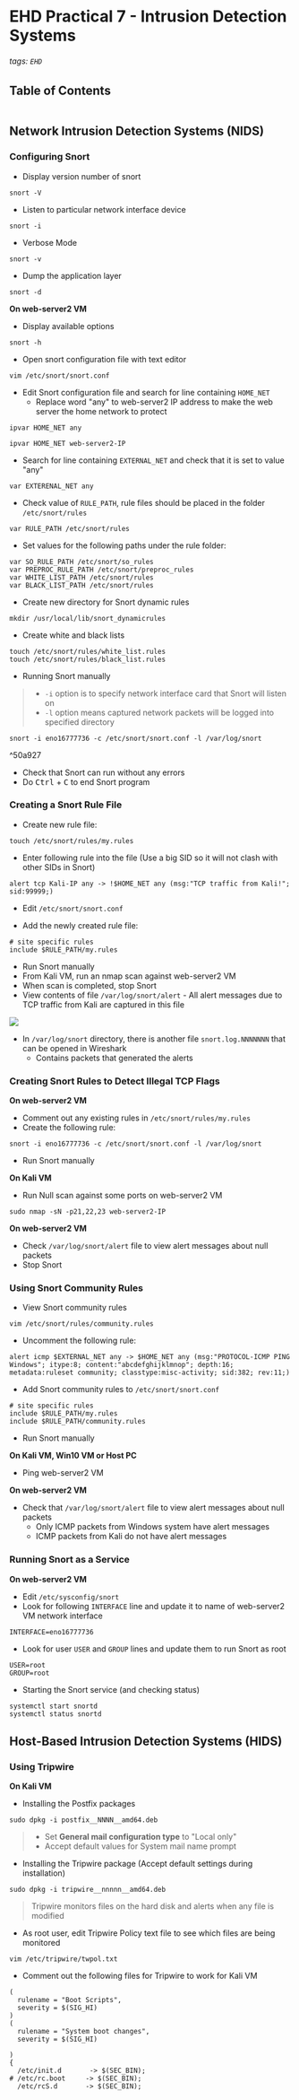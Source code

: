 # EHD Practical 7 - Intrusion Detection Systems

###### tags: `EHD`

## Table of Contents
```toc
```

## Network Intrusion Detection Systems (NIDS)
### Configuring Snort
- Display version number of snort
```
snort -V
```

- Listen to particular network interface device
```
snort -i
```

- Verbose Mode
```
snort -v
```

- Dump the application layer
```
snort -d
```

**On web-server2 VM**
- Display available options
```
snort -h
```

- Open snort configuration file with text editor
```
vim /etc/snort/snort.conf
```

- Edit Snort configuration file and search for line containing `HOME_NET`
	- Replace word "any" to web-server2 IP address to make the web server the home network to protect
```
ipvar HOME_NET any
```

```
ipvar HOME_NET web-server2-IP
```

- Search for line containing `EXTERNAL_NET` and check that it is set to value "any"
```
var EXTERENAL_NET any
```

- Check value of `RULE_PATH`, rule files should be placed in the folder `/etc/snort/rules`
```
var RULE_PATH /etc/snort/rules
```

- Set values for the following paths under the rule folder:
```
var SO_RULE_PATH /etc/snort/so_rules
var PREPROC_RULE_PATH /etc/snort/preproc_rules
var WHITE_LIST_PATH /etc/snort/rules
var BLACK_LIST_PATH /etc/snort/rules
```

- Create new directory for Snort dynamic rules
```
mkdir /usr/local/lib/snort_dynamicrules
```

- Create white and black lists
```
touch /etc/snort/rules/white_list.rules
touch /etc/snort/rules/black_list.rules
```

- Running Snort manually

> - `-i` option is to specify network interface card that Snort will listen on
> - `-l` option means captured network packets will be logged into specified directory

```
snort -i eno16777736 -c /etc/snort/snort.conf -l /var/log/snort
```

^50a927

- Check that Snort can run without any errors
- Do <kbd>Ctrl</kbd> + <kbd>C</kbd> to end Snort program

### Creating a Snort Rule File
- Create new rule file:
```
touch /etc/snort/rules/my.rules
```

- Enter following rule into the file (Use a big SID so it will not clash with other SIDs in Snort)
```
alert tcp Kali-IP any -> !$HOME_NET any (msg:"TCP traffic from Kali!"; sid:99999;)
```

- Edit `/etc/snort/snort.conf`

- Add the newly created rule file:
```
# site specific rules
include $RULE_PATH/my.rules
```

- Run Snort manually
- From Kali VM, run an nmap scan against web-server2 VM
- When scan is completed, stop Snort
- View contents of file `/var/log/snort/alert` - All alert messages due to TCP traffic from Kali are captured in this file

![](https://i.imgur.com/D6OjBZl.png)

- In `/var/log/snort` directory, there is another file `snort.log.NNNNNNN` that can be opened in Wireshark
	- Contains packets that generated the alerts

### Creating Snort Rules to Detect Illegal TCP Flags
**On web-server2 VM**
- Comment out any existing rules in `/etc/snort/rules/my.rules`
- Create the following rule:
```
snort -i eno16777736 -c /etc/snort/snort.conf -l /var/log/snort
```

- Run Snort manually

**On Kali VM**
- Run Null scan against some ports on web-server2 VM
```
sudo nmap -sN -p21,22,23 web-server2-IP
```

**On web-server2 VM**
- Check `/var/log/snort/alert` file to view alert messages about null packets
- Stop Snort

### Using Snort Community Rules
- View Snort community rules
```
vim /etc/snort/rules/community.rules
```

- Uncomment the following rule:
```
alert icmp $EXTERNAL_NET any -> $HOME_NET any (msg:"PROTOCOL-ICMP PING Windows"; itype:8; content:"abcdefghijklmnop"; depth:16; metadata:ruleset community; classtype:misc-activity; sid:382; rev:11;)
```

- Add Snort community rules to `/etc/snort/snort.conf`
```
# site specific rules
include $RULE_PATH/my.rules
include $RULE_PATH/community.rules
```

- Run Snort manually

**On Kali VM, Win10 VM or Host PC**
- Ping web-server2 VM

**On web-server2 VM**
- Check that `/var/log/snort/alert` file to view alert messages about null packets
	- Only ICMP packets from Windows system have alert messages
	- ICMP packets from Kali do not have alert messages

### Running Snort as a Service
**On web-server2 VM**
- Edit `/etc/sysconfig/snort`
- Look for following `INTERFACE` line and update it to name of web-server2 VM network interface
```
INTERFACE=eno16777736
```

- Look for user `USER` and `GROUP` lines and update them to run Snort as root
```
USER=root
GROUP=root
```

- Starting the Snort service (and checking status)
```
systemctl start snortd
systemctl status snortd
```

## Host-Based Intrusion Detection Systems (HIDS)
### Using Tripwire
**On Kali VM**
- Installing the Postfix packages
```
sudo dpkg -i postfix__NNNN__amd64.deb
```

> - Set **General mail configuration type** to "Local only"
> - Accept default values for System mail name prompt

- Installing the Tripwire package (Accept default settings during installation)
```
sudo dpkg -i tripwire__nnnnn__amd64.deb
```

> Tripwire monitors files on the hard disk and alerts when any file is modified

- As root user, edit Tripwire Policy text file to see which files are being monitored
```
vim /etc/tripwire/twpol.txt
```

- Comment out the following files for Tripwire to work for Kali VM
```
(
  rulename = "Boot Scripts",
  severity = $(SIG_HI)
)
(
  rulename = "System boot changes",
  severity = $(SIG_HI)

)
{
  /etc/init.d       -> $(SEC_BIN);
# /etc/rc.boot     -> $(SEC_BIN);  
  /etc/rcS.d       -> $(SEC_BIN);
```